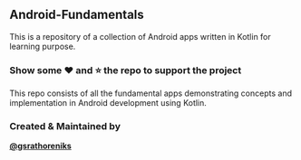 ## Android-Fundamentals
This is a repository of a collection of Android apps written in Kotlin for learning purpose.

### Show some ❤️ and ⭐ the repo to support the project
This repo consists of all the fundamental apps demonstrating concepts and implementation in Android development using Kotlin.

### Created & Maintained by
<b><a href="https://github.com/gsrathoreniks">@gsrathoreniks</a></b>
